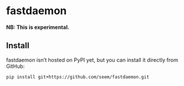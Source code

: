 fastdaemon
================

<!-- WARNING: THIS FILE WAS AUTOGENERATED! DO NOT EDIT! -->

**NB: This is experimental.**

## Install

fastdaemon isn’t hosted on PyPI yet, but you can install it directly
from GitHub:

``` sh
pip install git+https://github.com/seem/fastdaemon.git
```

